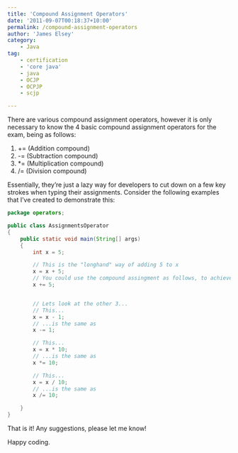 ```yaml
---
title: 'Compound Assignment Operators'
date: '2011-09-07T00:18:37+10:00'
permalink: /compound-assignment-operators
author: 'James Elsey'
category:
    - Java
tag:
    - certification
    - 'core java'
    - java
    - OCJP
    - OCPJP
    - scjp

---
```

There are various compound assignment operators, however it is only necessary to know the 4 basic compound assignment operators for the exam, being as follows:

1. += (Addition compound)
2. -= (Subtraction compound)
3. \*= (Multiplication compound)
4. /= (Division compound)

Essentially, they’re just a lazy way for developers to cut down on a few key strokes when typing their assignments. Consider the following examples that I’ve created to demonstrate this:

```java
package operators;

public class AssignmentsOperator
{
    public static void main(String[] args)
    {
        int x = 5;

        // This is the "longhand" way of adding 5 to x
        x = x + 5;
        // You could use the compound assingment as follows, to achieve the same outcome
        x += 5;


        // Lets look at the other 3...
        // This...
        x = x - 1;
        // ...is the same as
        x -= 1;

        // This...
        x = x * 10;
        // ...is the same as
        x *= 10;

        // This...
        x = x / 10;
        // ...is the same as
        x /= 10;

    }
}

```

That is it! Any suggestions, please let me know!

Happy coding.